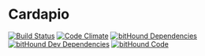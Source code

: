 # Cardapio

[![Build Status](https://travis-ci.org/jhsilva/cardapio.svg?branch=master)](https://travis-ci.org/jhsilva/cardapio) [![Code Climate](https://codeclimate.com/repos/57cf96d03f4921004f004dea/badges/e95fe5cc18bd6f0d1105/gpa.svg)](https://codeclimate.com/repos/57cf96d03f4921004f004dea/feed) [![bitHound Dependencies](https://www.bithound.io/github/jhsilva/cardapio/badges/dependencies.svg)](https://www.bithound.io/github/jhsilva/cardapio/master/dependencies/npm) [![bitHound Dev Dependencies](https://www.bithound.io/github/jhsilva/cardapio/badges/devDependencies.svg)](https://www.bithound.io/github/jhsilva/cardapio/master/dependencies/npm) [![bitHound Code](https://www.bithound.io/github/jhsilva/cardapio/badges/code.svg)](https://www.bithound.io/github/jhsilva/cardapio)
